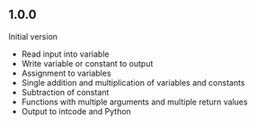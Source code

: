 ## 1.0.0

Initial version

* Read input into variable
* Write variable or constant to output
* Assignment to variables
* Single addition and multiplication of variables and constants
* Subtraction of constant
* Functions with multiple arguments and multiple return values
* Output to intcode and Python
